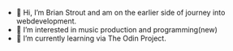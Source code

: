 - 👋 Hi, I’m Brian Strout and am on the earlier side of journey into webdevelopment.
- 👀 I’m interested in music production and programming(new)
- 🌱 I’m currently learning via The Odin Project.
